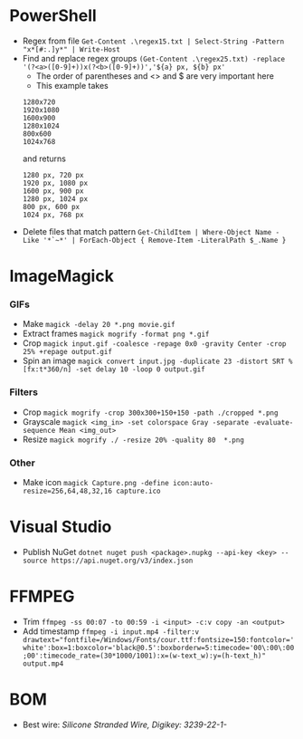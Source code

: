 # PowerShell
- Regex from file `Get-Content .\regex15.txt | Select-String -Pattern "x*[#:.]y*" | Write-Host`
- Find and replace regex groups `(Get-Content .\regex25.txt) -replace '(?<a>([0-9]+))x(?<b>([0-9]+))','${a} px, ${b} px'`
  - The order of parentheses and <> and $ are very important here
  - This example takes
  ```
  1280x720
  1920x1080
  1600x900
  1280x1024
  800x600
  1024x768
  ```
  and returns
  ```
  1280 px, 720 px
  1920 px, 1080 px
  1600 px, 900 px
  1280 px, 1024 px
  800 px, 600 px
  1024 px, 768 px
  ```
- Delete files that match pattern ``Get-ChildItem | Where-Object Name -Like '*`~*' | ForEach-Object { Remove-Item -LiteralPath $_.Name }``

# ImageMagick
### GIFs
- Make `magick -delay 20 *.png movie.gif`
- Extract frames `magick mogrify -format png *.gif`
- Crop `magick input.gif -coalesce -repage 0x0 -gravity Center -crop 25% +repage output.gif`
- Spin an image `magick convert input.jpg -duplicate 23 -distort SRT %[fx:t*360/n] -set delay 10 -loop 0 output.gif`
### Filters
- Crop `magick mogrify -crop 300x300+150+150 -path ./cropped *.png`
- Grayscale `magick <img_in> -set colorspace Gray -separate -evaluate-sequence Mean <img_out>`
- Resize `magick mogrify ./ -resize 20% -quality 80  *.png`
### Other
- Make icon `magick Capture.png -define icon:auto-resize=256,64,48,32,16 capture.ico`

# Visual Studio
- Publish NuGet `dotnet nuget push <package>.nupkg --api-key <key> --source https://api.nuget.org/v3/index.json`

# FFMPEG
- Trim `ffmpeg -ss 00:07 -to 00:59 -i <input> -c:v copy -an <output>`
- Add timestamp `ffmpeg -i input.mp4 -filter:v drawtext="fontfile=/Windows/Fonts/cour.ttf:fontsize=150:fontcolor='white':box=1:boxcolor='black@0.5':boxborderw=5:timecode='00\:00\:00;00':timecode_rate=(30*1000/1001):x=(w-text_w):y=(h-text_h)" output.mp4`

# BOM
- Best wire: *Silicone Stranded Wire, Digikey: 3239-22-1-*
